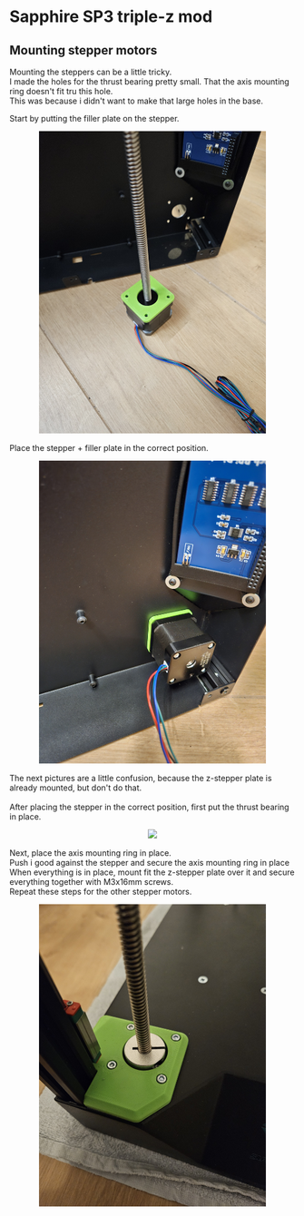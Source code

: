 # Sapphire SP3 triple-z mod

## Mounting stepper motors

Mounting the steppers can be a little tricky. <br>
I made the holes for the thrust bearing pretty small. That the axis mounting ring doesn't fit tru this hole. <br>
This was because i didn't want to make that large holes in the base. <br>

Start by putting the filler plate on the stepper. <br>
<p align="center">
  <img width="400" src="../pictures/20240103_202405.jpg">
</p>

Place the stepper + filler plate in the correct position. <br>
<p align="center">
  <img width="400" src="../pictures/20240103_202753.jpg">
</p>

The next pictures are a little confusion, because the z-stepper plate is already mounted, but don't do that.<br><br>
After placing the stepper in the correct position, first put the thrust bearing in place. <br>
<p align="center">
  <img width="400" src="../pictures/20240118_200019.jpg">
</p>

Next, place the axis mounting ring in place. <br>
Push i good against the stepper and secure the axis mounting ring in place <br>
When everything is in place, mount fit the z-stepper plate over it and secure everything together with M3x16mm screws. <br>
Repeat these steps for the other stepper motors. <br>
<p align="center">
  <img width="400" src="../pictures/20240118_200029.jpg">
</p>
